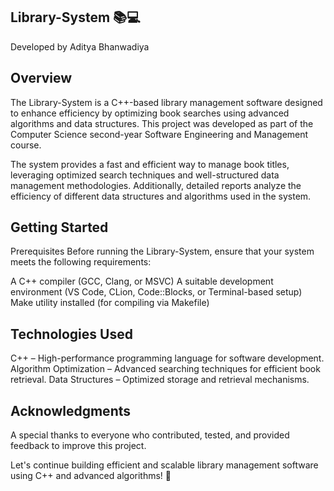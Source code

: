 ## Library-System 📚💻
Developed by Aditya Bhanwadiya

## Overview
The Library-System is a C++-based library management software designed to enhance efficiency by optimizing book searches using advanced algorithms and data structures. This project was developed as part of the Computer Science second-year Software Engineering and Management course.

The system provides a fast and efficient way to manage book titles, leveraging optimized search techniques and well-structured data management methodologies. Additionally, detailed reports analyze the efficiency of different data structures and algorithms used in the system.

## Getting Started
Prerequisites
Before running the Library-System, ensure that your system meets the following requirements:

A C++ compiler (GCC, Clang, or MSVC)
A suitable development environment (VS Code, CLion, Code::Blocks, or Terminal-based setup)
Make utility installed (for compiling via Makefile)

## Technologies Used
C++ – High-performance programming language for software development.
Algorithm Optimization – Advanced searching techniques for efficient book retrieval.
Data Structures – Optimized storage and retrieval mechanisms.

## Acknowledgments
A special thanks to everyone who contributed, tested, and provided feedback to improve this project.

Let's continue building efficient and scalable library management software using C++ and advanced algorithms! 🚀

